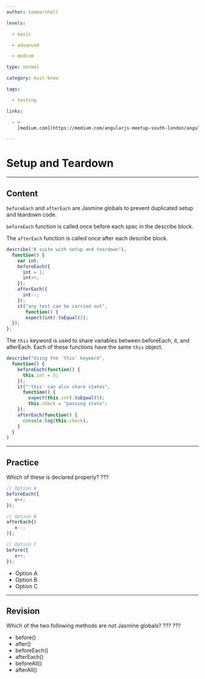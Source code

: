 ```yaml
---
author: tommarshall

levels:

  - basic

  - advanced

  - medium

type: normal

category: must-know

tags:

  - testing

links:

  - >-
    [medium.com](https://medium.com/angularjs-meetup-south-london/angular-unit-testing-with-jasmine-24795a44998e#.pvhiw0667){website}

---
```

# Setup and Teardown

---
## Content

`beforeEach` and `afterEach` are Jasmine globals to prevent duplicated setup and teardown code. 

`beforeEach` function is called once before each spec in the describe block.

 The `afterEach` function is called once after each describe block. 

```JavaScript
describe("A suite with setup and teardown"),
  function() {
    var int;
    beforeEach({
      int = 1;
      int++;
    });
    afterEach({
      int--;  
    });
    it("any test can be carried out",
       function() {
       expect(int).toEqual(2);
  });
};
```

The `this` keyword is used to share variables between beforeEach, it, and afterEach. Each of these functions have the same `this` object.

```JavaScript
describe("Using the 'this' keyword",
  function() {
    beforeEach(function() {
      this.int = 5;
    });
    it("'this' can also share states",
      function() {
        expect(this.int).toEqual(5);
        this.check = "passing state";
    });
    afterEach(function() {
      console.log(this.check);
    }
  }
)
```

---
## Practice

Which of these is declared properly? ???

```javascript
// Option A
beforeEach({
   x++;
});

// Option B
afterEach{(
   x--;
)};

// Option C
before({
   x++;
});
```

* Option A
* Option B
* Option C

---
## Revision

Which of the two following methods are *not* Jasmine globals? ??? ???
* before()
* after()
* beforeEach()
* afterEach()
* beforeAll()
* afterAll()